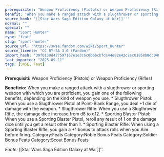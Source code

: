 ```yaml
---
prerequisites: "Weapon Proficiency (Pistols) or Weapon Proficiency (Rifles)"
benefit: "When you make a ranged attack with a slugthrower or sporting weapon with which you are proficient, you gain one of the following benefits, depending on the kind of weapon you use. * Slugthrower Pistol: When you use a Slugthrower Pistol at Point-Blank Range, you deal +1 die of damage with the weapon. * Slugthrower Rifle: When you use a Slugthrower Rifle, the damage dice increase from d8 to d12. * Sporting Blaster Pistol: When you use a Sporting Blaster Pistol, reroll any result of 1 on the damage dice until you get a result other than 1. * Sporting Blaster Rifle: When using a Sporting Blaster Rifle, you gain a +1 bonus to attack rolls when you Aim before firing. Category:Feats Category:Noble Bonus Feats Category:Soldier Bonus Feats Category:Scout Bonus Feats"
source_book: "[[Star Wars Saga Edition Galaxy at War]]''"
normal: ""
special: ""
name: "Sport Hunter"
type: "feat"
slug: "sport-hunter"
source_url: "https://swse.fandom.com/wiki/Sport_Hunter"
source_license: "CC BY-SA 3.0 (Fandom)"
import_hash: "39f0139d427597167e1e3c6c0b6bcbfda44e82e42c2ec01858b8dc04838baa04"
last_imported: "2025-09-11"
tags: [SWSE, Feat]
---
```

**Prerequisiti:** Weapon Proficiency (Pistols) or Weapon Proficiency (Rifles)

**Beneficio:** When you make a ranged attack with a slugthrower or sporting weapon with which you are proficient, you gain one of the following benefits, depending on the kind of weapon you use. * Slugthrower Pistol: When you use a Slugthrower Pistol at Point-Blank Range, you deal +1 die of damage with the weapon. * Slugthrower Rifle: When you use a Slugthrower Rifle, the damage dice increase from d8 to d12. * Sporting Blaster Pistol: When you use a Sporting Blaster Pistol, reroll any result of 1 on the damage dice until you get a result other than 1. * Sporting Blaster Rifle: When using a Sporting Blaster Rifle, you gain a +1 bonus to attack rolls when you Aim before firing. Category:Feats Category:Noble Bonus Feats Category:Soldier Bonus Feats Category:Scout Bonus Feats

*Fonte:* [[Star Wars Saga Edition Galaxy at War]]''.